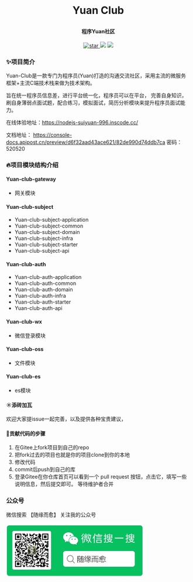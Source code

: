 <h1 align="center" style="margin: 30px 0 30px; font-weight: bold;">Yuan Club</h1>
<h4 align="center">程序Yuan社区</h4>
<p align="center">
<a href='https://gitee.com/zhyzyy2121/yaun_club/stargazers'>
<img src='https://gitee.com/zhyzyy2121/yuan_club/badge/star.svg?theme=dark' alt='star'>
</a>
<a href="#公众号"><img src="https://img.shields.io/badge/公众号-随缘而愈-orange.svg?style=plasticr"></a>
<a href="https://gitee.com/zhyzyy2121/yuan-frame">
<img src="https://img.shields.io/badge/version-v1.0-red.svg">
</a>
</p>

### ✨项目简介

Yuan-Club是一款专门为程序员(Yuan)打造的沟通交流社区，采用主流的微服务框架+主流C端技术栈来做为技术架构。

旨在统一程序员信息差，进行平台统一化，程序员可以在平台， 完善自身知识，刷自身薄弱点面试题，配合练习，模拟面试，简历分析模块来提升程序员面试能力。

在线体验地址：https://nodejs-suiyuan-996.inscode.cc/

文档地址：
https://console-docs.apipost.cn/preview/d6f32aad43ace621/82de990d74ddb7ca
密码：520520

### 🔥项目模块结构介绍
#### Yuan-club-gateway
* 网关模块
#### Yuan-club-subject
* Yuan-club-subject-application
* Yuan-club-subject-common
* Yuan-club-subject-domain
* Yuan-club-subject-infra
* Yuan-club-subject-starter
* Yuan-club-subject-api
#### Yuan-club-auth
* Yuan-club-auth-application
* Yuan-club-auth-common
* Yuan-club-auth-domain
* Yuan-club-auth-infra
* Yuan-club-auth-starter
* Yuan-club-auth-api
#### Yuan-club-wx
* 微信登录模块
#### Yuan-club-oss
* 文件模块
#### Yuan-club-es
* es模块



#### ☀️添砖加瓦
欢迎大家提issue一起完善，以及提供各种宝贵建议，


#### 🐾贡献代码的步骤
1. 在Gitee上fork项目到自己的repo
2. 把fork过去的项目也就是你的项目clone到你的本地
3. 修改代码
4. commit后push到自己的库
5. 登录Gitee在你仓库首页可以看到一个 pull request 按钮，点击它，填写一些说明信息，然后提交即可。 等待维护者合并
### 公众号
微信搜索 【随缘而愈】 关注我的公众号
<p>
<a href="/images/weipng.png"><img src="/images/weipng.png" alt="weipng.png" border="0" /></a>
</p>
